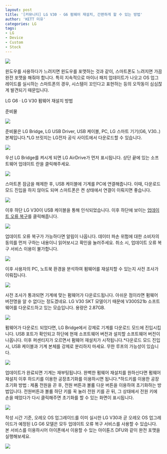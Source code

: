 ```yaml
---
layout: post
title: '[커뮤니티] LG V30 · G6 펌웨어 재설치, 간편하게 할 수 있는 방법'
author: 'KETT 미유'
categories: LG
tags:
- LG
- Device
- Custom
- Stock
---
```



<script> location.href='https://cafe.naver.com/develoid/790946' ; </script>

<p>
 <p>
  <img src="https://dthumb-phinf.pstatic.net/?src=%22http%3A%2F%2Fblogfiles.naver.net%2FMjAxODA0MDJfMTA5%2FMDAxNTIyNjQwODQ4MDg3.EsrDsjfcyUT3whT-0onezZp8t-pIGQQqRoYGJqN-FnYg.eW1ICVWlA91GJ6aE_5iZ-1zXWYiShT0_CwgOXPTMg9wg.JPEG.great97k%2FDSC02059.JPG%22&amp;type=cafe_wa740">
 </p>

</p>

<p>
 <p>윈도우를 사용하다가 느려지면 윈도우를 포맷하는 것과 같이, 스마트폰도 느려지면 가끔 완전 포맷을 해줘야 합니다. 특히 지속적으로 마이너 패치 업데이트가 나오고 OS 업그레이드를 실시하는 스마트폰의 경우, 시스템이 꼬인다고 표현하는 등의 오작동이 심심찮게 발견되기 때문입니다.</p>

</p>

<p>
 <p>
  <p></p>

 </p>

</p>

<p>
 <p>
  <p>
   LG G6 · LG V30
   펌웨어 재설치 방법
  </p>

 </p>

</p>

<p>
 <p>
  <p>
   준비물
  </p>

 </p>

</p>

<p>
 <p>
  <img src="https://dthumb-phinf.pstatic.net/?src=%22http%3A%2F%2Fblogfiles.naver.net%2FMjAxODA0MDJfNzMg%2FMDAxNTIyNjQxMDE4NDM1.PDcrAnbETx44OgsAzYa8crV_8NYd-fCL_236AdhJNOIg.-B_-T5IXyWPn79ROOwNdXuu6MVhEl343VKMjFkyIK-og.JPEG.great97k%2Fimage_4971483541522641007897.jpg%22&amp;type=cafe_wa740">
 </p>

</p>

<p>
 <p>준비물은 LG Bridge, LG USB Driver, USB 케이블, PC, LG 스마트 기기(G6, V30..) 본체입니다.*LG 브릿지는 LG전자 공식 사이트에서 다운로드할 수 있습니다.</p>

</p>

<p>
 <p>
  <img src="https://dthumb-phinf.pstatic.net/?src=%22http%3A%2F%2Fblogfiles.naver.net%2FMjAxODA0MDJfMjk1%2FMDAxNTIyNjQxMDY0NjU1.6hjTzrpJXcEyIR63v74WAY6p8l8wjSgudeERoh-jE1gg.1bShWJru-KPNPGrRxTbDGXlLR3v2AFoPj41ngQMcNQcg.JPEG.great97k%2F001.jpg%22&amp;type=cafe_wa740">
 </p>

</p>

<p>
 <p>우선 LG Bridge를 켜시게 되면 LG AirDrive가 먼저 표시됩니다. 상단 끝에 있는 소프트웨어 업데이트 란을 클릭해주세요.</p>

</p>

<p>
 <p>
  <img src="https://dthumb-phinf.pstatic.net/?src=%22http%3A%2F%2Fblogfiles.naver.net%2FMjAxODA0MDJfODEg%2FMDAxNTIyNjQxMTIyMzU5.fqqQvy6PRw_5mRd8W2SXUF4YUmJgeVuFHNb72V0A-AYg.Th7qSovpLZZarLLcfaB9o-xzItJNNBPCAgE26nREP4Yg.JPEG.great97k%2Fimage_7446616471522641111234.jpg%22&amp;type=cafe_wa740">
 </p>

</p>

<p>
 <p>스마트폰 잠금을 해제한 후, USB 케이블에 기계를 PC에 연결해줍니다. 이때, 다운로드 모드 진입을 하지 않아도 되며 스마트폰은 켠 상태에서 연결이 이뤄지면 좋습니다.</p>

</p>

<p>
 <p>
  <img src="https://dthumb-phinf.pstatic.net/?src=%22http%3A%2F%2Fblogfiles.naver.net%2FMjAxODA0MDJfOTAg%2FMDAxNTIyNjQxMDk5MzAy.sUszx0xSzDs3rsMa1ZYwWTnQPQnxMhFQIeqWWtb7nisg.B5tYK94sE4prZZNVIoVoDV6fd8QyrYbZ5pAedld6jqog.JPEG.great97k%2F002.jpg%22&amp;type=cafe_wa740">
 </p>

</p>

<p>
 <p>이후 하단 LG V30이 USB 케이블을 통해 인식되었습니다. 이후 하단에 보이는 <u>업데이트 오류 복구</u>를 클릭해줍니다.</p>

</p>

<p>
 <p>
  <img src="https://dthumb-phinf.pstatic.net/?src=%22http%3A%2F%2Fblogfiles.naver.net%2FMjAxODA0MDJfMTU3%2FMDAxNTIyNjQxMjEwNDYz.uvWUSmvToTUs2FWBe87A_MPbwHIq98aSlr2wGdYc7qcg.c-oloAMKhJE1TqCFFkh1cXsWxFiBTt5fzdZ_5nrL5uwg.JPEG.great97k%2F003.jpg%22&amp;type=cafe_wa740">
 </p>

</p>

<p>
 <p>업데이트 오류 복구가 가능하다면 알림이 나옵니다. 데이터 파손 위험에 대한 소비자의 동의를 먼저 구하는 내용이니 읽어보시고 확인을 눌러주세요. 취소 시, 업데이트 오류 복구 서비스 이용이 불가합니다.</p>

</p>

<p>
 <p>
  <img src="https://dthumb-phinf.pstatic.net/?src=%22http%3A%2F%2Fblogfiles.naver.net%2FMjAxODA0MDJfMTIw%2FMDAxNTIyNjQxMjAyODMz.DVMoMvecd9KYoPbnCedBIGRZEnZSbHwp-lIjg4j_PQcg.748bJG1sFJmgY5WXsI31f3CObV0g0mz0kq7NUnjUvYog.JPEG.great97k%2Fimage_1078034681522641194650.jpg%22&amp;type=cafe_wa740">
 </p>

</p>

<p>
 <p>이후 사용자의 PC, 노트북 환경을 분석하여 펌웨어를 재설치할 수 있는지 사전 조사가 이뤄집니다.</p>

</p>

<p>
 <p>
  <img src="https://dthumb-phinf.pstatic.net/?src=%22http%3A%2F%2Fblogfiles.naver.net%2FMjAxODA0MDJfMTU5%2FMDAxNTIyNjQxMjcxNzQw.50PY5A3VfbKKLrcWqCeDYVwU3-T5R7nqiUtLGqIEFP8g.DtEGI0mry6X5uSMDChYM9Qv2Q20OEyStYMuUa6Nf_q0g.JPEG.great97k%2F005.jpg%22&amp;type=cafe_wa740">
 </p>

</p>

<p>
 <p>사전 조사가 통과되면 기계에 맞는 펌웨어가 다운로드됩니다. 아쉬운 점이라면 펌웨어 버전명을 알 수 없다는 정도겠네요. LG V30 SKT 모델이기 때문에 V300S21b 소프트웨어를 다운로드하고 있는 모습입니다. 용량은 2.87GB.</p>

</p>

<p>
 <p>
  <img src="https://dthumb-phinf.pstatic.net/?src=%22http%3A%2F%2Fblogfiles.naver.net%2FMjAxODA0MDJfMTgy%2FMDAxNTIyNjQxMzQ3MTk2.45Q3JJoFeEn7VsXejPUcRPhmf6dSfspJZLgZsmohzHMg.YcRolXx5QCedrrhbXwlQSPhQTTTEniPO2U-c_VrqeSQg.JPEG.great97k%2F20180402_010841.jpg%22&amp;type=cafe_wa740">
 </p>

</p>

<p>
 <p>펌웨어가 다운로드 되었다면, LG Bridge에서 강제로 기계를 다운로드 모드에 진입시킵니다. USB 포트가 확인되고 하단에 현재 소프트웨어 버전과 설치할 소프트웨어 버전이 나옵니다. 이후 퍼센티지가 오르면서 펌웨어 재설치가 시작됩니다.*다운로드 모드 진입 시, USB 케이블과 기계 본체를 강제로 분리하지 마세요. 무한 루프의 가능성이 있습니다.</p>

</p>

<p>
 <p>
  <img src="https://dthumb-phinf.pstatic.net/?src=%22http%3A%2F%2Fblogfiles.naver.net%2FMjAxODA0MDJfNTcg%2FMDAxNTIyNjQxMzIwMzU3.6r3kyOLksORSiuTB_Ys4v-8UZg6griWH2Ofh3Ip-QYcg.N6A6j1D1vJOgT-9k2JauJb8UZ84PcMWk96kzvUlEWhMg.JPEG.great97k%2F006.jpg%22&amp;type=cafe_wa740">
 </p>

</p>

<p>
 <p>업데이트가 완료되면 기계는 재부팅됩니다. 완벽한 펌웨어 재설치를 원하신다면 펌웨어 재설치 이후 하드키를 이용한 공장초기화를 이용하시면 됩니다.*하드키를 이용한 공장초기화 방법 : 제품 전원을 끈 후, 전원 버튼과 볼륨 다운 버튼을 이용하여 초기화하는 방법입니다. 전원버튼과 볼륨 하단 키를 꾹 눌러 전원 키를 끈 뒤, 그 상태에서 전원 키에 손을 떼었다가 다시 클릭해주면 초기화를 할 수 있는 화면이 표시됩니다.</p>

</p>

<p>
 <p>
  <img src="https://dthumb-phinf.pstatic.net/?src=%22http%3A%2F%2Fblogfiles.naver.net%2FMjAxODA0MDJfNDYg%2FMDAxNTIyNjQxNTA1ODIx.ibn_hYzFNW2cS3EdIhs-aBgYuM-cp-jgIGEPpTkAm1kg.6CNcyhO7EseMV_IiBrYrmOq2BIbRrOAi-3l5c15mST0g.JPEG.great97k%2FDSC02078.JPG%22&amp;type=cafe_wa740">
 </p>

</p>

<p>
 <p>작성 시간 기준, 오레오 OS 업그레이드를 이미 실시한 LG V30과 곧 오레오 OS 업그레이드가 예정된 LG G6 모델은 모두 업데이트 오류 복구 서비스를 사용할 수 있습니다. 본 서비스를 이용하시어 아이폰에서 이용할 수 있는 아이튠즈 DFU와 같이 완전 포맷을 실행해보세요.</p>

</p>

<p>
 <p>
  <img src="https://dthumb-phinf.pstatic.net/?src=%22http%3A%2F%2Fblogfiles.naver.net%2FMjAxODA0MDJfMjYg%2FMDAxNTIyNjQxNTc2NjIz.Ze-7lp8zdTLsG1GHA0LU6-mTQ7p31tNGKyuT4oVWUgog.jce-FdTsY80t7UShTP_Cq_j_76AVhLbDD5bssaiimNQg.JPEG.great97k%2FKakaoTalk_20180328_231639524.jpg%22&amp;type=cafe_wa740">
 </p>

</p>
